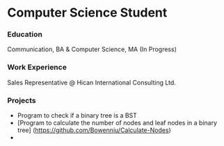 # Computer Science Student

### Education
Communication, BA & Computer Science, MA (In Progress)

### Work Experience
Sales Representative @ Hican International Consulting Ltd.

### Projects 
  - Program to check if a binary tree is a BST 
  - [Program to calculate the number of nodes and leaf nodes in a binary tree] (https://github.com/Bowenniu/Calculate-Nodes)
  - 
